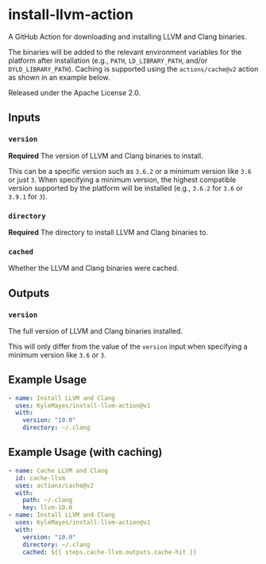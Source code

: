 # install-llvm-action

A GitHub Action for downloading and installing LLVM and Clang binaries.

The binaries will be added to the relevant environment variables for the
platform after installation (e.g., `PATH`, `LD_LIBRARY_PATH`, and/or
`DYLD_LIBRARY_PATH`). Caching is supported using the `actions/cache@v2` action
as shown in an example below.

Released under the Apache License 2.0.

## Inputs

### `version`

**Required** The version of LLVM and Clang binaries to install.

This can be a specific version such as `3.6.2` or a minimum version like `3.6`
or just `3`. When specifying a minimum version, the highest compatible version
supported by the platform will be installed (e.g., `3.6.2` for `3.6` or `3.9.1`
for `3`).

### `directory`

**Required** The directory to install LLVM and Clang binaries to.

### `cached`

Whether the LLVM and Clang binaries were cached.

## Outputs

### `version`

The full version of LLVM and Clang binaries installed.

This will only differ from the value of the `version` input when specifying a
minimum version like `3.6` or `3`.

## Example Usage

```yml
- name: Install LLVM and Clang
  uses: KyleMayes/install-llvm-action@v1
  with:
    version: "10.0"
    directory: ~/.clang
```

## Example Usage (with caching)

```yml
- name: Cache LLVM and Clang
  id: cache-llvm
  uses: actions/cache@v2
  with:
    path: ~/.clang
    key: llvm-10.0
- name: Install LLVM and Clang
  uses: KyleMayes/install-llvm-action@v1
  with:
    version: "10.0"
    directory: ~/.clang
    cached: ${{ steps.cache-llvm.outputs.cache-hit }}
```
